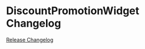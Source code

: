 # DiscountPromotionWidget Changelog

[Release Changelog](https://github.com/spryker-shop/discount-promotion-widget/releases)
